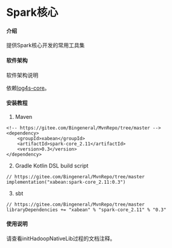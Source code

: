# Spark核心

#### 介绍
提供Spark核心开发的常用工具集

#### 软件架构
软件架构说明

依赖[log4s-core](https://gitee.com/Bingeneral/MvnRepo/tree/master/xabean/log4s-core_2.11)。

#### 安装教程

1. Maven
```
<!-- https://gitee.com/Bingeneral/MvnRepo/tree/master -->
<dependency>
    <groupId>xabean</groupId>
    <artifactId>spark-core_2.11</artifactId>
    <version>0.3</version>
</dependency>
```
2. Gradle Kotlin DSL build script
```
// https://gitee.com/Bingeneral/MvnRepo/tree/master
implementation("xabean:spark-core_2.11:0.3")
```
3. sbt
```
// https://gitee.com/Bingeneral/MvnRepo/tree/master
libraryDependencies += "xabean" % "spark-core_2.11" % "0.3"
```

#### 使用说明

请查看initHadoopNativeLib过程的文档注释。
